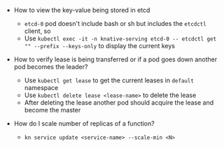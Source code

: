 - How to view the key-value being stored in etcd
    - `etcd-0` pod doesn't include bash or sh but includes the `etcdctl` client, so
    - Use `kubectl exec -it -n knative-serving etcd-0 -- etcdctl get "" --prefix --keys-only` to display the current keys

- How to verify lease is being transferred or if a pod goes down another pod becomes the leader?
    - Use `kubectl get lease` to get the current leases in `default` namespace
    - Use `kubectl delete lease <lease-name>` to delete the lease
    - After deleting the lease another pod should acquire the lease and become the master

- How do I scale number of replicas of a function?
    - `kn service update <service-name> --scale-min <N>`